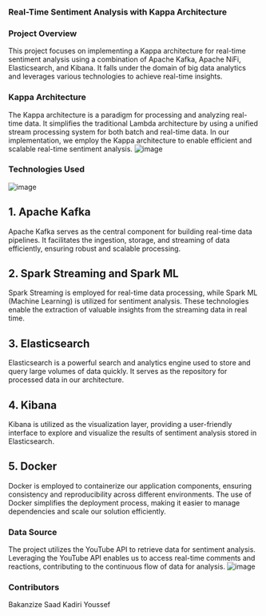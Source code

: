 ### Real-Time Sentiment Analysis with Kappa Architecture
### Project Overview
This project focuses on implementing a Kappa architecture for real-time sentiment analysis using a combination of Apache Kafka, Apache NiFi, Elasticsearch, and Kibana. It falls under the domain of big data analytics and leverages various technologies to achieve real-time insights.

### Kappa Architecture
The Kappa architecture is a paradigm for processing and analyzing real-time data. It simplifies the traditional Lambda architecture by using a unified stream processing system for both batch and real-time data. In our implementation, we employ the Kappa architecture to enable efficient and scalable real-time sentiment analysis.
![image](https://github.com/SAADBAKANZIZE/Big_Data_Project_Kappa_Architecture/assets/101594125/0c141a05-f6d0-4639-a319-edef7349b12c)


### Technologies Used
![image](https://github.com/SAADBAKANZIZE/Big_Data_Project_Kappa_Architecture/assets/101594125/738278ee-275f-44cb-9040-9c9358acb988)

## 1. Apache Kafka
Apache Kafka serves as the central component for building real-time data pipelines. It facilitates the ingestion, storage, and streaming of data efficiently, ensuring robust and scalable processing.

## 2. Spark Streaming and Spark ML
Spark Streaming is employed for real-time data processing, while Spark ML (Machine Learning) is utilized for sentiment analysis. These technologies enable the extraction of valuable insights from the streaming data in real time.

## 3. Elasticsearch
Elasticsearch is a powerful search and analytics engine used to store and query large volumes of data quickly. It serves as the repository for processed data in our architecture.

## 4. Kibana
Kibana is utilized as the visualization layer, providing a user-friendly interface to explore and visualize the results of sentiment analysis stored in Elasticsearch.
## 5. Docker
Docker is employed to containerize our application components, ensuring consistency and reproducibility across different environments. The use of Docker simplifies the deployment process, making it easier to manage dependencies and scale our solution efficiently.
### Data Source
The project utilizes the YouTube API to retrieve data for sentiment analysis. Leveraging the YouTube API enables us to access real-time comments and reactions, contributing to the continuous flow of data for analysis.
![image](https://github.com/SAADBAKANZIZE/Big_Data_Project_Kappa_Architecture/assets/101594125/3833e6d7-d101-4f10-a503-48c09b996fc9)



### Contributors
Bakanzize Saad
Kadiri Youssef


